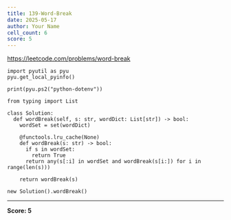 ```yaml
---
title: 139-Word-Break
date: 2025-05-17
author: Your Name
cell_count: 6
score: 5
---
```


https://leetcode.com/problems/word-break


```
import pyutil as pyu
pyu.get_local_pyinfo()
```


```
print(pyu.ps2("python-dotenv"))
```


```
from typing import List
```


```
class Solution:
  def wordBreak(self, s: str, wordDict: List[str]) -> bool:
    wordSet = set(wordDict)

    @functools.lru_cache(None)
    def wordBreak(s: str) -> bool:
      if s in wordSet:
        return True
      return any(s[:i] in wordSet and wordBreak(s[i:]) for i in range(len(s)))

    return wordBreak(s)
```


```
new Solution().wordBreak()
```


---
**Score: 5**
